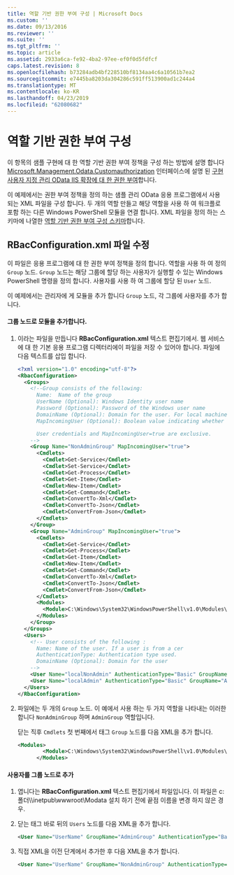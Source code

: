 ```yaml
---
title: 역할 기반 권한 부여 구성 | Microsoft Docs
ms.custom: ''
ms.date: 09/13/2016
ms.reviewer: ''
ms.suite: ''
ms.tgt_pltfrm: ''
ms.topic: article
ms.assetid: 2933a6ca-fe92-4ba2-97ee-ef0f0d5fdfcf
caps.latest.revision: 8
ms.openlocfilehash: b73284adb4bf228510bf8134aa4c6a10561b7ea2
ms.sourcegitcommit: e7445ba8203da304286c591ff513900ad1c244a4
ms.translationtype: MT
ms.contentlocale: ko-KR
ms.lasthandoff: 04/23/2019
ms.locfileid: "62080682"
---
```

# <a name="configuring-role-based-authorization"></a>역할 기반 권한 부여 구성

이 항목의 샘플 구현에 대 한 역할 기반 권한 부여 정책을 구성 하는 방법에 설명 합니다 [Microsoft.Management.Odata.Customauthorization](/dotnet/api/Microsoft.Management.Odata.CustomAuthorization) 인터페이스에 설명 된 [구현 사용자 지정 관리 OData IIS 확장에 대 한 권한 부여](./implementing-custom-authorization-for-a-management-odata-web-service.md)합니다.

이 예제에서는 권한 부여 정책을 정의 하는 샘플 관리 OData 응용 프로그램에서 사용 되는 XML 파일을 구성 합니다. 두 개의 역할 만들고 해당 역할을 사용 하 여 워크플로 포함 하는 다른 Windows PowerShell 모듈을 연결 합니다. XML 파일을 정의 하는 스키마에 나열한 [역할 기반 권한 부여 구성 스키마](./role-based-authorization-configuration-schema.md)합니다.

## <a name="modifying-the-rbacconfigurationxml-file"></a>RBacConfiguration.xml 파일 수정

이 파일은 응용 프로그램에 대 한 권한 부여 정책을 정의 합니다. 역할을 사용 하 여 정의 `Group` 노드. `Group` 노드는 해당 그룹에 할당 하는 사용자가 실행할 수 있는 Windows PowerShell 명령을 정의 합니다. 사용자를 사용 하 여 그룹에 할당 된 `User` 노드.

이 예제에서는 관리자에 게 모듈을 추가 합니다 `Group` 노드, 각 그룹에 사용자를 추가 합니다.

#### <a name="adding-a-module-to-a-group-node"></a>그룹 노드로 모듈을 추가합니다.

1. 이라는 파일을 만듭니다 **RBacConfiguration.xml** 텍스트 편집기에서. 웹 서비스에 대 한 기본 응용 프로그램 디렉터리에이 파일을 저장 수 있어야 합니다. 파일에 다음 텍스트를 삽입 합니다.

   ```xml
   <?xml version="1.0" encoding="utf-8"?>
   <RbacConfiguration>
     <Groups>
       <!--Group consists of the following:
         Name:  Name of the group
         UserName (Optional): Windows Identity user name
         Password (Optional): Password of the Windows user name
         DomainName (Optional): Domain for the user. For local machine account either do not include them or give the machine name. Do not give empty string
         MapIncomingUser (Optional): Boolean value indicating whether to execute cmdlet in the context of network client.

         User credentials and MapIncomingUser=true are exclusive.
       -->
       <Group Name="NonAdminGroup" MapIncomingUser="true">
         <Cmdlets>
           <Cmdlet>Get-Service</Cmdlet>
           <Cmdlet>Set-Service</Cmdlet>
           <Cmdlet>Get-Process</Cmdlet>
           <Cmdlet>Get-Item</Cmdlet>
           <Cmdlet>New-Item</Cmdlet>
           <Cmdlet>Get-Command</Cmdlet>
           <Cmdlet>ConvertTo-Xml</Cmdlet>
           <Cmdlet>ConvertTo-Json</Cmdlet>
           <Cmdlet>ConvertFrom-Json</Cmdlet>
         </Cmdlets>
       </Group>
       <Group Name="AdminGroup" MapIncomingUser="true">
         <Cmdlets>
           <Cmdlet>Get-Service</Cmdlet>
           <Cmdlet>Get-Process</Cmdlet>
           <Cmdlet>Get-Item</Cmdlet>
           <Cmdlet>New-Item</Cmdlet>
           <Cmdlet>Get-Command</Cmdlet>
           <Cmdlet>ConvertTo-Xml</Cmdlet>
           <Cmdlet>ConvertTo-Json</Cmdlet>
           <Cmdlet>ConvertFrom-Json</Cmdlet>
         </Cmdlets>
         <Modules>
           <Module>C:\Windows\System32\WindowsPowerShell\v1.0\Modules\ServerManager\ServerManager.psd1</Module>
         </Modules>
       </Group>
     </Groups>
     <Users>
       <!-- User consists of the following :
         Name: Name of the user. If a user is from a cer
         AuthenticationType: Authentication type used.
         DomainName (Optional): Domain for the user
       -->
       <User Name="localNonAdmin" AuthenticationType="Basic" GroupName="NonAdminGroup" />
       <User Name="localAdmin" AuthenticationType="Basic" GroupName="AdminGroup" />
     </Users>
   </RbacConfiguration>
   ```

2. 파일에는 두 개의 `Group` 노드. 이 예에서 사용 하는 두 가지 역할을 나타내는 이러한 합니다 `NonAdminGroup` 하며 `AdminGroup` 역할입니다.

   닫는 직후 `Cmdlets` 첫 번째에서 태그 `Group` 노드를 다음 XML을 추가 합니다.

   ```xml
   <Modules>
           <Module>C:\Windows\System32\WindowsPowerShell\v1.0\Modules\ServerManager\ServerManager.psd1</Module>
         </Modules>
   ```

#### <a name="adding-a-user-to-a-group-node"></a>사용자를 그룹 노드로 추가

1. 엽니다는 **RBacConfiguration.xml** 텍스트 편집기에서 파일입니다. 이 파일은 c: 폴더\\\inetpub\wwwroot\Modata 설치 하기 전에 끝점 이름을 변경 하지 않은 경우.

2. 닫는 태그 바로 뒤의 `Users` 노드를 다음 XML을 추가 합니다.

   ```xml
   <User Name="UserName" GroupName="AdminGroup" AuthenticationType="Basic" DomainName="DomainName"/>
   ```

3. 직접 XML을 이전 단계에서 추가한 후 다음 XML을 추가 합니다.

   ```xml
   <User Name="UserName" GroupName="NonAdminGroup" AuthenticationType="Basic" DomainName="DomainName"/>
   ```